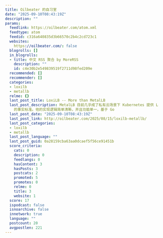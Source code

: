 ```yaml
---
title: Oilbeater 的自习室
date: "2025-09-10T08:43:19Z"
description: ""
params:
  feedlink: https://oilbeater.com/atom.xml
  feedtype: atom
  feedid: c316a640835d3b66570c2b4c2cd723c1
  websites:
    https://oilbeater.com/: false
  blogrolls: []
  in_blogrolls:
  - title: 中文 RSS 聚合 by MoreRSS
    description: ""
    id: c4e30b2e549839519f2711d98fed209e
  recommended: []
  recommender: []
  categories:
  - loxilb
  - metallb
  relme: {}
  last_post_title: LoxiLB -- More than MetalLB
  last_post_description: MetalLB 目前几乎成了私有云场景下 Kubernetes 提供 LoadBalancer 类型 Service
    的事实标准。他的实现逻辑简单清晰，并且功能单一，基于 Go
  last_post_date: "2025-09-10T08:43:19Z"
  last_post_link: http://oilbeater.com/2025/08/15/loxilb-metallb/
  last_post_categories:
  - loxilb
  - metallb
  last_post_language: ""
  last_post_guid: 0a28159cba63aa0dcaef5f56ce91451b
  score_criteria:
    cats: 0
    description: 0
    feedlangs: 0
    hasContent: 3
    hasPosts: 3
    postcats: 2
    promoted: 5
    promotes: 0
    relme: 0
    title: 3
    website: 1
  score: 17
  ispodcast: false
  isnoarchive: false
  innetwork: true
  language: ""
  postcount: 20
  avgpostlen: 221
---
```

